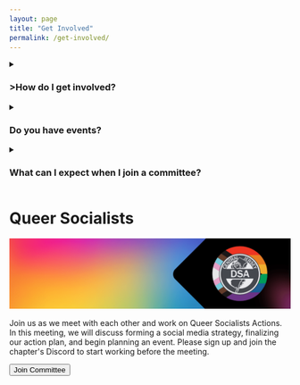 ```yaml
---
layout: page
title: "Get Involved"
permalink: /get-involved/
---
```


<details>
	<summary><h3>>How do I get involved?</h3></summary>
		There are many ways to get incolved with Central NJ DSA. One way is to join the national organization if you reside within Central NJ. You can join the national organization [here!](https://act.dsausa.org/donate/membership/)
	
		You can also join our Discord server and begin talking with your comrades. To join the Discord Server click [here!](https://discord.gg/TyqMuJxsB3)
	
</details>

<details>
	<summary><h3>Do you have events?</h3></summary>
		We have a wide variety of different events we host for members and also anyone of the public. To view our events head to our [calendar](/calendar)
</details>

<details>
	<summary><h3>What can I expect when I join a committee?</h3></summary>
		If you join a committee or working group you can begin working with like minded people on a topic you feel passioante about. 
</details>

<h1>Queer Socialists</h1>
<img src="/assets/images/queer-socialist-banner-min.png" />
<p>Join us as we meet with each other and work on Queer Socialists Actions. In this meeting, we will discuss forming a social media strategy, finalizing our action plan, and begin planning an event. Please sign up and join the chapter's Discord to start working before the meeting.</p>
<frame></frame>
<button name="button" onclick="https://actionnetwork.org/events/queer-socialists-committee-meeting">Join Committee</button>
